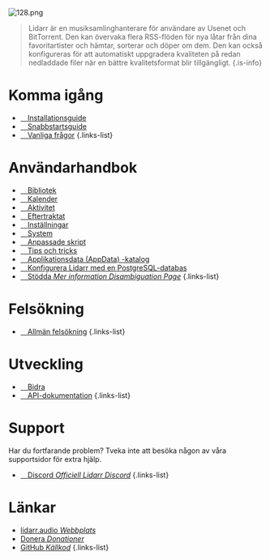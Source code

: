 ![128.png](/assets/lidarr/logos/128.png)

> Lidarr är en musiksamlinghanterare för användare av Usenet och BitTorrent. Den kan övervaka flera RSS-flöden för nya låtar från dina favoritartister och hämtar, sorterar och döper om dem. Den kan också konfigureras för att automatiskt uppgradera kvaliteten på redan nedladdade filer när en bättre kvalitetsformat blir tillgängligt.
{.is-info}

# Komma igång

- [<i class="fas fa-plus-square"></i>&emsp;Installationsguide](/lidarr/installation)
- [<i class="fas fa-book-open"></i>&emsp;Snabbstartsguide](/lidarr/quick-start-guide)
- [<i class="far fa-question-circle"></i>&emsp;Vanliga frågor](/lidarr/faq)
{.links-list}

# Användarhandbok

- [<i class="fas fa-play"></i>&emsp;Bibliotek](/lidarr/library)
- [<i class="fas fa-calendar-alt"></i>&emsp;Kalender](/lidarr/calendar)
- [<i class="fas fa-clock"></i>&emsp;Aktivitet](/lidarr/activity)
- [<i class="fas fa-search-minus"></i>&emsp;Eftertraktat](/lidarr/wanted)
- [<i class="fas fa-cogs"></i>&emsp;Inställningar](/lidarr/settings)
- [<i class="fas fa-laptop"></i>&emsp;System](/lidarr/system)
- [<i class="fas fa-scroll"></i>&emsp;Anpassade skript](/lidarr/custom-scripts)
- [<i class="fas fa-gifts"></i>&emsp;Tips och tricks](/lidarr/tips-and-tricks)
- [<i class="fas fa-database"></i>&emsp;Applikationsdata (AppData) -katalog](/lidarr/appdata-directory)
- [<i class="fas fa-server"></i>&emsp;Konfigurera Lidarr med en PostgreSQL-databas](/lidarr/postgres-setup)
- [<i class="fas fa-cogs"></i>&emsp;Stödda *Mer information Disambiguation Page*](/lidarr/supported)
{.links-list}

# Felsökning

- [<i class="far fa-life-ring"></i>&emsp;Allmän felsökning](/lidarr/troubleshooting)
{.links-list}

# Utveckling

- [<i class="fas fa-laptop-code"></i>&emsp;Bidra](/lidarr/contributing)
- [<i class="fas fa-book"></i>&emsp;API-dokumentation](https://lidarr.audio/docs/api/)
{.links-list}

# Support

Har du fortfarande problem? Tveka inte att besöka någon av våra supportsidor för extra hjälp.

- [<i class="fab fa-discord"></i>&emsp;Discord *Officiell Lidarr Discord*](https://lidarr.audio/discord)
{.links-list}

# Länkar

- [lidarr.audio *Webbplats*](https://lidarr.audio)
- [Donera *Donationer*](https://lidarr.audio/donate)
- [GitHub *Källkod*](https://github.com/lidarr/lidarr)
{.links-list}